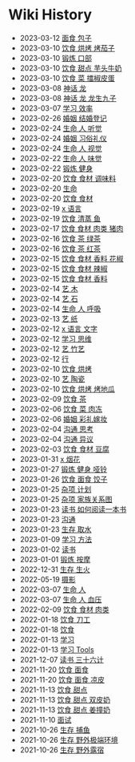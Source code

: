 # Wiki History

- 2023-03-12        [面食 包子](/0146_面食_包子)
- 2023-03-10        [饮食 烘烤 烤茄子](/0143_饮食_烘烤_烤茄子)
- 2023-03-10        [锻炼 口部](/0142_锻炼_口部)
- 2023-03-10        [饮食 甜点 芋头牛奶](/0144_饮食_甜点_芋头牛奶)
- 2023-03-10        [饮食 菜 擂椒皮蛋](/0145_饮食_菜_擂椒皮蛋)
- 2023-03-08        [神话 龙](/0140_神话_龙)
- 2023-03-08        [神话 龙 龙生九子](/0141_神话_龙_龙生九子)
- 2023-03-07        [学习 效率](/0139_学习_效率)
- 2023-02-26        [婚姻 结婚登记](/0138_婚姻_结婚登记)
- 2023-02-24        [生命 人 听觉](/0136_生命_人_听觉)
- 2023-02-24        [婚姻 习俗礼仪](/0137_婚姻_习俗礼仪)
- 2023-02-24        [生命 人 视觉](/0135_生命_人_视觉)
- 2023-02-22        [生命 人 味觉](/0133_生命_人_味觉)
- 2023-02-22        [锻炼 健身](/0134_锻炼_健身)
- 2023-02-20        [饮食 食材 调味料](/0132_饮食_食材_调味料)
- 2023-02-20        [生命](/0130_生命)
- 2023-02-20        [饮食 食材](/0131_饮食_食材)
- 2023-02-19        [x 语言](/0129_x_语言)
- 2023-02-19        [饮食 清蒸 鱼](/0128_饮食_清蒸_鱼)
- 2023-02-17        [饮食 食材 肉类 猪肉](/0127_饮食_食材_肉类_猪肉)
- 2023-02-16        [饮食 茶 绿茶](/0125_饮食_茶_绿茶)
- 2023-02-16        [饮食 茶 红茶](/0126_饮食_茶_红茶)
- 2023-02-15        [饮食 食材 香料 花椒](/0123_饮食_食材_香料_花椒)
- 2023-02-15        [饮食 食材 辣椒](/0124_饮食_食材_辣椒)
- 2023-02-15        [饮食 食材 香料](/0122_饮食_食材_香料)
- 2023-02-14        [艺 木](/0120_艺_木)
- 2023-02-14        [艺 石](/0121_艺_石)
- 2023-02-14        [生命 人 呼吸](/0119_生命_人_呼吸)
- 2023-02-13        [艺 纸](/0118_艺_纸)
- 2023-02-12        [x 语言 文字](/0114_x_语言_文字)
- 2023-02-12        [学习 思维](/0117_学习_思维)
- 2023-02-12        [艺 竹艺](/0116_艺_竹艺)
- 2023-02-12        [行](/0115_行)
- 2023-02-10        [饮食 烘烤](/0113_饮食_烘烤)
- 2023-02-10        [艺 陶瓷](/0111_艺_陶瓷)
- 2023-02-10        [饮食 烘烤 烤地瓜](/0112_饮食_烘烤_烤地瓜)
- 2023-02-09        [饮食 茶](/0110_饮食_茶)
- 2023-02-06        [饮食 菜 肉冻](/0109_饮食_菜_肉冻)
- 2023-02-06        [婚姻 彩礼嫁妆](/0108_婚姻_彩礼嫁妆)
- 2023-02-04        [沟通 思考](/0106_沟通_思考)
- 2023-02-04        [沟通 异议](/0107_沟通_异议)
- 2023-02-03        [饮食 食材 豆腐](/0105_饮食_食材_豆腐)
- 2023-01-31        [x 烟花](/0104_x_烟花)
- 2023-01-27        [锻炼 健身 哑铃](/0103_锻炼_健身_哑铃)
- 2023-01-26        [饮食 面食 饺子](/0102_饮食_面食_饺子)
- 2023-01-25        [杂项 计划](/0101_杂项_计划)
- 2023-01-25        [杂项 家族关系图](/0100_杂项_家族关系图)
- 2023-01-23        [读书 如何阅读一本书](/0099_读书_如何阅读一本书)
- 2023-01-23        [沟通](/0097_沟通)
- 2023-01-23        [生存 取水](/0098_生存_取水)
- 2023-01-09        [学习 方法](/0096_学习_方法)
- 2023-01-02        [读书](/0095_读书)
- 2023-01-01        [锻炼 按摩](/0094_锻炼_按摩)
- 2022-12-31        [生存 生火](/0093_生存_生火)
- 2022-05-19        [摄影](/0089_摄影)
- 2022-03-07        [生命 人](/0087_生命_人)
- 2022-03-07        [生命 人 血压](/0088_生命_人_血压)
- 2022-02-09        [饮食 食材 肉类](/0086_饮食_食材_肉类)
- 2022-01-18        [饮食 刀工](/0085_饮食_刀工)
- 2022-01-18        [饮食](/0084_饮食)
- 2022-01-13        [学习](/0082_学习)
- 2022-01-13        [学习 Tools](/0083_学习_Tools)
- 2021-12-07        [读书 三十六计](/0081_读书_三十六计)
- 2021-11-20        [饮食 面食](/0079_饮食_面食)
- 2021-11-20        [饮食 面食 凉皮](/0080_饮食_面食_凉皮)
- 2021-11-13        [饮食 甜点](/0076_饮食_甜点)
- 2021-11-13        [饮食 甜点 双皮奶](/0077_饮食_甜点_双皮奶)
- 2021-11-13        [饮食 甜点 姜撞奶](/0078_饮食_甜点_姜撞奶)
- 2021-11-10        [面试](/0075_面试)
- 2021-10-26        [生存 捕鱼](/0073_生存_捕鱼)
- 2021-10-26        [生存 野外极端环境](/0072_生存_野外极端环境)
- 2021-10-26        [生存 野外露宿](/0074_生存_野外露宿)
